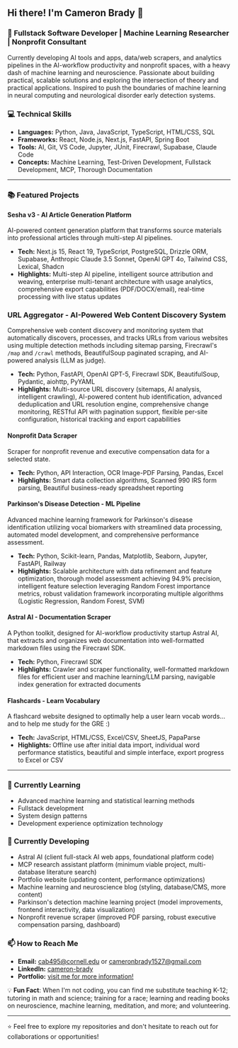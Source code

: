 ## Hi there! I'm Cameron Brady 👋

### 🧠 Fullstack Software Developer | Machine Learning Researcher | Nonprofit Consultant
Currently developing AI tools and apps, data/web scrapers, and analytics pipelines in the AI-workflow productivity and nonprofit spaces, with a heavy dash of machine learning and neuroscience. Passionate about building practical, scalable solutions and exploring the intersection of theory and practical applications. Inspired to push the boundaries of machine learning in neural computing and neurological disorder early detection systems.
<!--
### 🎓 Interdisciplinary Computer Science Graduate from Cornell University
Earned my B.S. as an Interdisciplinary Studies major with a focus on computer science, applied economics and management, and agricultural studies. Developed a multi-disciplinary systems thinking approach to complex real-world problems. Interested in technology, organizations, and systems that improve lives.

### 🚀 What I'm Working On
- Developing full-stack applications with modern frameworks
- Architecting data and web scrapers with contemporary technologies
- Building robust implementations of machine learning algorithms
- Contributing to open-source projects
-->

### 💻 Technical Skills
- **Languages:** Python, Java, JavaScript, TypeScript, HTML/CSS, SQL
- **Frameworks:** React, Node.js, Next.js, FastAPI, Spring Boot
- **Tools:** AI, Git, VS Code, Jupyter, JUnit, Firecrawl, Supabase, Claude Code
- **Concepts:** Machine Learning, Test-Driven Development, Fullstack Development, MCP, Thorough Documentation

---

### 📚 Featured Projects
#### Sesha v3 - AI Article Generation Platform
AI-powered content generation platform that transforms source materials into professional articles through multi-step AI pipelines.
- **Tech:** Next.js 15, React 19, TypeScript, PostgreSQL, Drizzle ORM, Supabase, Anthropic Claude 3.5 Sonnet, OpenAI GPT 4o, Tailwind CSS, Lexical, Shadcn
- **Highlights:** Multi-step AI pipeline, intelligent source attribution and weaving, enterprise multi-tenant architecture with usage analytics, comprehensive export capabilities (PDF/DOCX/email), real-time processing with live status updates

### URL Aggregator - AI-Powered Web Content Discovery System
Comprehensive web content discovery and monitoring system that automatically discovers, processes, and tracks URLs from various websites using multiple detection methods including sitemap parsing, Firecrawl's `/map` and `/crawl` methods, BeautifulSoup paginated scraping, and AI-powered analysis (LLM as judge).
- **Tech:** Python, FastAPI, OpenAI GPT-5, Firecrawl SDK, BeautifulSoup, Pydantic, aiohttp, PyYAML
- **Highlights:** Multi-source URL discovery (sitemaps, AI analysis, intelligent crawling), AI-powered content hub identification, advanced deduplication and URL resolution engine, comprehensive change monitoring, RESTful API with pagination support, flexible per-site configuration, historical tracking and export capabilities

#### Nonprofit Data Scraper
Scraper for nonprofit revenue and executive compensation data for a selected state.
- **Tech:** Python, API Interaction, OCR Image-PDF Parsing, Pandas, Excel
- **Highlights:** Smart data collection algorithms, Scanned 990 IRS form parsing, Beautiful business-ready spreadsheet reporting

#### Parkinson's Disease Detection - ML Pipeline
Advanced machine learning framework for Parkinson's disease identification utilizing vocal biomarkers with streamlined data processing, automated model development, and comprehensive performance assessment.
- **Tech:** Python, Scikit-learn, Pandas, Matplotlib, Seaborn, Jupyter, FastAPI, Railway
- **Highlights:** Scalable architecture with data refinement and feature optimization, thorough model assessment achieving 94.9% precision, intelligent feature selection leveraging Random Forest importance metrics, robust validation framework incorporating multiple algorithms (Logistic Regression, Random Forest, SVM)

<!--
 #### McDiver - Sewer Navigation System
Graph algorithms implementation for maze navigation using Dijkstra's shortest path and optimized DFS/BFS traversal strategies.
- **Tech:** Java, Graph Theory, Concurrent Programming
- **Highlights:** Pathfinding optimization, thread synchronization, performance tuning
-->
#### Astral AI - Documentation Scraper
A Python toolkit, designed for AI-workflow productivity startup Astral AI, that extracts and organizes web documentation into well-formatted markdown files using the Firecrawl SDK.
- **Tech:** Python, Firecrawl SDK
- **Highlights:** Crawler and scraper functionality, well-formatted markdown files for efficient user and machine learning/LLM parsing, navigable index generation for extracted documents

#### Flashcards - Learn Vocabulary
A flashcard website designed to optimally help a user learn vocab words... and to help me study for the GRE :)
- **Tech:** JavaScript, HTML/CSS, Excel/CSV, SheetJS, PapaParse
- **Highlights:** Offline use after initial data import, individual word performance statistics, beautiful and simple interface, export progress to Excel or CSV

---

### 🌱 Currently Learning
- Advanced machine learning and statistical learning methods
- Fullstack development
- System design patterns
- Development experience optimization technology

### 📝 Currently Developing
- Astral AI (client full-stack AI web apps, foundational platform code)
- MCP research assistant platform (minimum viable project, multi-database literature search)
- Portfolio website (updating content, performance optimizations)
- Machine learning and neuroscience blog (styling, database/CMS, more content)
- Parkinson's detection machine learning project (model improvements, frontend interactivity, data visualization)
- Nonprofit revenue scraper (improved PDF parsing, robust executive compensation parsing, dashboard)

### 📫 How to Reach Me
- **Email:** [cab495@cornell.edu](cab495@cornell.edu) or [cameronbrady1527@gmail.com](cameronbrady1527@gmail.com)
- **LinkedIn:** [cameron-brady](https://www.linkedin.com/in/cameron-brady-5770431b5/)
- **Portfolio:** [visit me for more information!](portfolio-epiwy2t0q-cameron-bradys-projects.vercel.app)

💡 **Fun Fact**:
When I'm not coding, you can find me substitute teaching K-12; tutoring in math and science; training for a race; learning and reading books on neuroscience, machine learning, meditation, and more; and volunteering.

---

⭐️ Feel free to explore my repositories and don't hesitate to reach out for collaborations or opportunities!
